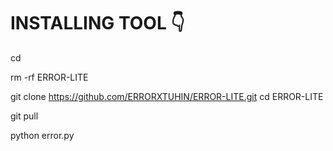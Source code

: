 # INSTALLING TOOL 👇

cd

rm -rf ERROR-LITE

git clone https://github.com/ERRORXTUHIN/ERROR-LITE.git
cd ERROR-LITE

git pull

python error.py
